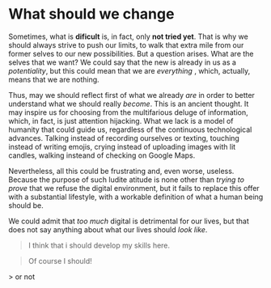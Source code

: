 # What should we change
Sometimes, what is __dificult__ is, in fact, only __not tried yet__. That is why we should always strive to push our limits, to walk that extra mile from our former selves to our new possibilities.
But a question arises.
What are the selves that we want? We could say that the new is already in us as a _potentiality_, but this could mean that we are _everything_ , which, actually, means that we are nothing.  

Thus, may we should reflect first of what we already _are_ in order to better understand what we should really _become_.
This is an ancient thought. It may inspire us for choosing from the multifarious deluge of information, which, in fact, is just attention hijacking. What we lack is a model of humanity that could guide us, regardless of the continuous technological advances. Talking instead of recording ourselves or texting, touching instead of writing emojis, crying instead of uploading images with lit candles, walking insteand of checking on Google Maps.

Nevertheless, all this could be frustrating and, even worse, useless. Because the purpose of such ludite atitude is none other than _trying to prove_ that we refuse the digital environment, but it fails to replace this offer with a substantial lifestyle, with a workable definition of what a human being should be. 

We could admit that _too much_ digital is detrimental for our lives, but that does not say anything about what our lives should _look like_. 
<blockquote>
  I think that i should develop my skills here.
</blockquote>
<blockquote>
  Of course I should!
</blockquote>
> or not

